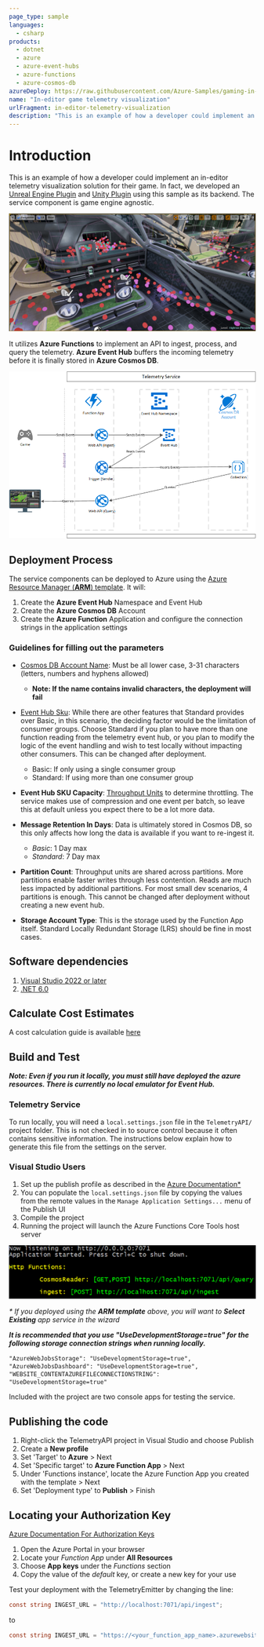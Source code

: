 ```yaml
---
page_type: sample
languages:
  - csharp
products:
  - dotnet
  - azure
  - azure-event-hubs
  - azure-functions
  - azure-cosmos-db
azureDeploy: https://raw.githubusercontent.com/Azure-Samples/gaming-in-editor-telemetry/master/Deployment/telemetry_server.deployment.json
name: "In-editor game telemetry visualization"
urlFragment: in-editor-telemetry-visualization
description: "This is an example of how a developer could implement an in-editor telemetry visualization solution for their game."
---
```


# Introduction 

This is an example of how a developer could implement an in-editor telemetry visualization solution for their game.  In fact, we developed an [Unreal Engine Plugin](https://github.com/microsoft/UE4TelemetryVisualizer/) and [Unity Plugin](https://github.com/Microsoft/UnityTelemetryVisualizer) using this sample as its backend. The service component is game engine agnostic.

![In Editor Telemetry Visualization](Documentation/img/points.png)

It utilizes **Azure Functions** to implement an API to ingest, process, and query the telemetry.  **Azure Event Hub** buffers the incoming telemetry before it is finally stored in **Azure Cosmos DB**.

![Telemetry Service Data Flow](Documentation/img/TelemetryServiceDataFlow.png)

## Deployment Process

The service components can be deployed to Azure using the [Azure Resource Manager (**ARM**) template](https://aka.ms/arm-gaming-in-editor-telemetry).  It will:
1. Create the **Azure Event Hub** Namespace and Event Hub
2. Create the **Azure Cosmos DB** Account
3. Create the **Azure Function** Application and configure the connection strings in the application settings

### Guidelines for filling out the parameters

* [Cosmos DB Account Name](https://docs.microsoft.com/en-us/azure/cosmos-db/how-to-manage-database-account#create-a-database-account): Must be all lower case, 3-31 characters (letters, numbers and hyphens allowed)
  * __Note: If the name contains invalid characters, the deployment will fail__

* [Event Hub Sku](https://azure.microsoft.com/en-us/pricing/details/event-hubs/): While there are other features that Standard provides over Basic, in this scenario, the deciding factor would be the limitation of consumer groups.  Choose Standard if you plan to have more than one function reading from the telemetry event hub, or you plan to modify the logic of the event handling and wish to test locally without impacting other consumers. This can be changed after deployment.
  * Basic: If only using a single consumer group
  * Standard: If using more than one consumer group

* __Event Hub SKU Capacity__: [Throughput Units](https://docs.microsoft.com/en-us/azure/event-hubs/event-hubs-faq#throughput-units) to determine throttling. The service makes use of compression and one event per batch, so leave this at default unless you expect there to be a lot more data.
* __Message Retention In Days__: Data is ultimately stored in Cosmos DB, so this only affects how long the data is available if you want to re-ingest it.
  * _Basic_: 1 Day max
  * _Standard_: 7 Day max
* __Partition Count__: Throughput units are shared across partitions.  More partitions enable faster writes through less contention.  Reads are much less impacted by additional partitions.  For most small dev scenarios, 4 partitions is enough.  This cannot be changed after deployment without creating a new event hub.
* __Storage Account Type__: This is the storage used by the Function App itself.  Standard Locally Redundant Storage (LRS) should be fine in most cases. 

##	Software dependencies

1. [Visual Studio 2022 or later](https://visualstudio.microsoft.com/downloads/) 
2. [.NET 6.0](https://dotnet.microsoft.com/download/dotnet/6.0)

## Calculate Cost Estimates
A cost calculation guide is available [here](GTCost_Instructions.md)

## Build and Test

___Note: Even if you run it locally, you must still have deployed the azure resources.  There is currently no local emulator for Event Hub.___

### Telemetry Service
To run locally, you will need a ```local.settings.json``` file in the ```TelemetryAPI/``` project folder.  This is not checked in to source control because it often contains sensitive information.  The instructions below explain how to generate this file from the settings on the server.
### Visual Studio Users
1. Set up the publish profile as described in the [Azure Documentation*](https://docs.microsoft.com/en-us/azure/azure-functions/functions-develop-vs#publish-to-azure)
2. You can populate the ```local.settings.json``` file by copying the values from the remote values in the ```Manage Application Settings...``` menu of the Publish UI
3. Compile the project
4. Running the project will launch the Azure Functions Core Tools host server

![Functions Host](Documentation/img/funchoststarted.png)

_* If you deployed using the __ARM template__ above, you will want to ***Select Existing*** app service in the wizard_

___It is recommended that you use "UseDevelopmentStorage=true" for the following storage connection strings when running locally.___

```
"AzureWebJobsStorage": "UseDevelopmentStorage=true",
"AzureWebJobsDashboard": "UseDevelopmentStorage=true",
"WEBSITE_CONTENTAZUREFILECONNECTIONSTRING": "UseDevelopmentStorage=true"
```


Included with the project are two console apps for testing the service.

## Publishing the code
1. Right-click the TelemetryAPI project in Visual Studio and choose Publish
2. Create a **New profile**
3. Set 'Target' to **Azure** > Next
4. Set 'Specific target' to **Azure Function App** > Next
3. Under 'Functions instance', locate the Azure Function App you created with the template > Next
5. Set 'Deployment type' to **Publish** > Finish

## Locating your Authorization Key
[Azure Documentation For Authorization Keys](https://docs.microsoft.com/en-us/azure/azure-functions/functions-bindings-http-webhook#authorization-keys)
1. Open the Azure Portal in your browser
2. Locate your *Function App* under **All Resources**
3. Choose **App keys** under the *Functions* section
4. Copy the value of the *default* key, or create a new key for your use

Test your deployment with the TelemetryEmitter by changing the line:
```csharp
const string INGEST_URL = "http://localhost:7071/api/ingest";
```
to
```csharp
const string INGEST_URL = "https://<your_function_app_name>.azurewebsites.net/api/ingest?code=<your_authorization_key>";
```
